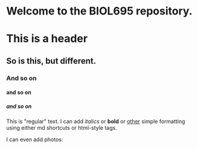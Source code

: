 # Welcome to the BIOL695 repository.

# This is a header
## So is this, but different.
### And so on
#### and so on
##### and so on

This is "regular" text. I can add *italics* or **bold** or <u>other</u> simple formatting using either md shortcuts or html-style tags.

I can even add photos:
